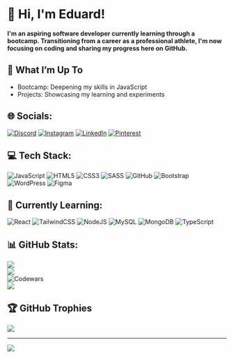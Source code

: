 # 👋 Hi, I'm Eduard!
**I'm an aspiring software developer currently learning through a bootcamp. Transitioning from a career as a professional athlete, I'm now focusing on coding and sharing my progress here on GitHub.**
## 🔧 What I’m Up To
* Bootcamp: Deepening my skills in JavaScript
* Projects: Showcasing my learning and experiments


## 🌐 Socials:
[![Discord](https://img.shields.io/badge/Discord-%237289DA.svg?logo=discord&logoColor=white)](https://discord.gg/blablaxn) [![Instagram](https://img.shields.io/badge/Instagram-%23E4405F.svg?logo=Instagram&logoColor=white)](https://www.instagram.com/eocunschi?igsh=MWc4ejJwdzJhc2Q5ag%3D%3D&utm_source=qr ) [![LinkedIn](https://img.shields.io/badge/LinkedIn-%230077B5.svg?logo=linkedin&logoColor=white)](https://www.linkedin.com/in/eduard-ocunschi/) [![Pinterest](https://img.shields.io/badge/Pinterest-%23E60023.svg?logo=Pinterest&logoColor=white)](https://pin.it/6nVlUM854) 
## 💻 Tech Stack:
![JavaScript](https://img.shields.io/badge/javascript-%23323330.svg?style=for-the-badge&logo=javascript&logoColor=%23F7DF1E) ![HTML5](https://img.shields.io/badge/html5-%23E34F26.svg?style=for-the-badge&logo=html5&logoColor=white) ![CSS3](https://img.shields.io/badge/css3-%231572B6.svg?style=for-the-badge&logo=css3&logoColor=white) ![SASS](https://img.shields.io/badge/SASS-hotpink.svg?style=for-the-badge&logo=SASS&logoColor=white)  ![GitHub](https://img.shields.io/badge/github-%23121011.svg?style=for-the-badge&logo=github&logoColor=white) ![Bootstrap](https://img.shields.io/badge/bootstrap-%238511FA.svg?style=for-the-badge&logo=bootstrap&logoColor=white) ![WordPress](https://img.shields.io/badge/WordPress-%23117AC9.svg?style=for-the-badge&logo=WordPress&logoColor=white) ![Figma](https://img.shields.io/badge/figma-%23F24E1E.svg?style=for-the-badge&logo=figma&logoColor=white)
## 📖 Currently Learning: 
![React](https://img.shields.io/badge/react-%2320232a.svg?style=for-the-badge&logo=react&logoColor=%2361DAFB) ![TailwindCSS](https://img.shields.io/badge/tailwindcss-%2338B2AC.svg?style=for-the-badge&logo=tailwind-css&logoColor=white) ![NodeJS](https://img.shields.io/badge/node.js-6DA55F?style=for-the-badge&logo=node.js&logoColor=white) ![MySQL](https://img.shields.io/badge/mysql-4479A1.svg?style=for-the-badge&logo=mysql&logoColor=white) ![MongoDB](https://img.shields.io/badge/MongoDB-%234ea94b.svg?style=for-the-badge&logo=mongodb&logoColor=white) ![TypeScript](https://img.shields.io/badge/typescript-%23007ACC.svg?style=for-the-badge&logo=typescript&logoColor=white) 
## 📊 GitHub Stats:
![](https://github-readme-stats.vercel.app/api?username=Eduard-Ocunschi&theme=gruvbox&hide_border=false&include_all_commits=true&count_private=true)<br/>
![](https://github-readme-streak-stats.herokuapp.com/?user=Eduard-Ocunschi&theme=gruvbox&hide_border=false)<br/>
![Codewars](https://github.r2v.ch/codewars?user=Eduard-Ocunschi&stroke=%23BB432C)<br/>
![](https://github-readme-stats.vercel.app/api/top-langs/?username=Eduard-Ocunschi&theme=gruvbox&hide_border=false&include_all_commits=true&count_private=true&layout=compact)

## 🏆 GitHub Trophies
![](https://github-profile-trophy.vercel.app/?username=Eduard-Ocunschi&theme=gruvbox&no-frame=false&no-bg=false&margin-w=4)

---
[![](https://visitcount.itsvg.in/api?id=Eduard-Ocunschi&icon=8&color=2)](https://visitcount.itsvg.in) 

